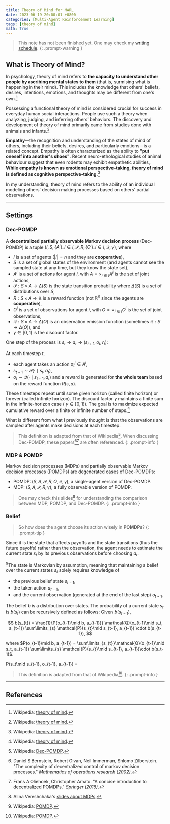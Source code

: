 ```yaml
---
title: Theory of Mind for MARL
date: 2023-06-19 20:00:01 +0800
categories: [Multi-Agent Reinforcement Learning]
tags: [theory of mind]
math: True
---
```


> This note has not been finished yet. One may check my [writing schedule](https://yuelin301.github.io/posts/Schedule/).
{: .prompt-warning }

## What is Theory of Mind?
In psychology, theory of mind refers to **the capacity to understand other people by ascribing mental states to them** (that is, surmising what is happening in their mind). This includes the knowledge that others' beliefs, desires, intentions, emotions, and thoughts may be different from one's own.[^wiki-tom]

Possessing a functional theory of mind is considered crucial for success in everyday human social interactions. People use such a theory when analyzing, judging, and inferring others' behaviors. The discovery and development of theory of mind primarily came from studies done with animals and infants.[^wiki-tom]

**Empathy**—the recognition and understanding of the states of mind of others, including their beliefs, desires, and particularly emotions—is a related concept. Empathy is often characterized as the ability to **"put oneself into another's shoes"**. Recent neuro-ethological studies of animal behaviour suggest that even rodents may exhibit empathetic abilities。 **While empathy is known as emotional perspective-taking, theory of mind is defined as cognitive perspective-taking.**[^wiki-tom]

In my understanding, theory of mind refers to the ability of an individual modeling others' decision making processes based on others' partial observations.


---


## Settings

### Dec-POMDP

A **decentralized partially observable Markov decision process** (Dec-POMDP) is a tuple $(I, S,\{A^i\}\_{i\in I}, \mathcal{P}, R, \{O^i\}\_{i\in I}, \mathcal{Q}, \gamma)$, where
- $I$ is a set of agents ($\vert I\vert=n$ and they are **cooperative**),
- $S$ is a set of global states of the environment (and agents cannot see the sampled state at any time, but they know the state set), 
- $A^i$ is a set of actions for agent $i$, with $A=\times_{i\in I} A^i$ is the set of joint actions,
- $\mathcal{P}:S\times A\to\Delta(S)$ is the state transition probability where $\Delta(S)$ is a set of distributions over $S$,
- $R:S\times A\to \mathbb{R}$ is a reward function (not $\mathbb{R}^n$ since the agents are **cooperative**),
- $O^i$ is a set of observations for agent $i$, with $O = \times_{i\in I} O^i$ is the set of joint observations,
- $\mathcal{Q}:S\times A\to\Delta(O)$ is an observation emission function (sometimes $\mathcal{Q}:S\to\Delta(O)$), and
- $\gamma\in[0,1]$ is the discount factor.

One step of the process is  $s_{t}\to a_{t}\to (s_{t+1}, o_{t}, r_{t})$:

At each timestep $t$,
- each agent takes an action $a_t^i\in A^i$,
- $s_{t+1}\sim \mathcal{P}(\cdot \mid s_t, a_t)$, 
- $o_t \sim \mathcal{Q}(\cdot \mid s_{t+1}, a_{t})$ and a reward is generated for **the whole team** based on the reward function $R(s,a)$.  

These timesteps repeat until some given horizon (called finite horizon) or forever (called infinite horizon). The discount factor $\gamma$ maintains a finite sum in the infinite-horizon case (
$\gamma \in [0,1)$). 
The goal is to maximize expected cumulative reward over a finite or infinite number of steps.[^wiki-tom]

What is different from what I previously thought is that the observations are sampled after agents make decisions at each timestep.

> This definition is adapted from that of Wikipedia[^wiki-Dec-POMDP]. When discussing Dec-POMDP, these papers[^Dec-POMDP-Bernstein][^Dec-POMDP-Oliehoek] are often referenced.
{: .prompt-info }

### MDP & POMDP

Markov decision processes (MDPs) and partially observable Markov decision processes (POMDPs) are degenerated cases of Dec-POMDPs:
- POMDP: $(S, A, \mathcal{P}, R, O, \mathcal{Q}, \gamma)$, a single-agent version of Dec-POMDP.
- MDP: $(S, A, \mathcal{P}, R, \gamma)$, a fully observable version of POMDP.

> One may check this slides[^mdps-slides] for understanding the comparison between MDP, POMDP, and Dec-POMDP. 
{: .prompt-info }


### Belief

> So how does the agent choose its action wisely in **POMDPs**?
{: .prompt-tip }

Since it is the state that affects payoffs and the state transitions (thus the future payoffs) rather than the observation, the agent needs to estimate the current state $s_t$ by its previous observations before choosing $a_t$.

[^wiki-POMDP]The state is Markovian by assumption, meaning that maintaining a belief over the current states $s_t$ solely requires knowledge of 
- the previous belief state $s_{t-1}$, 
- the taken action $a_{t-1}$, 
- and the current observation (generated at the end of the last step) $o_{t-1}$.

The belief $b$ is a distribution over states. The probability of a current state $s_t$ is $b(s_t)$ can be recursively defined as follows: Given $b(s_{t-1})$, 

$$
b(s_{t}) = \frac{1}{P(o_{t-1}\mid b, a_{t-1})}
\mathcal{Q}(o_{t-1}\mid s_t, a_{t-1}) 
\sum\limits_{s} 
\mathcal{P}(s_{t}\mid s_{t-1}, a_{t-1}) 
\cdot b(s_{t-1}),
$$

where $P(o_{t-1}\mid b, a_{t-1}) = \sum\limits_{s_{t}}\mathcal{Q}(o_{t-1}\mid s_t, a_{t-1}) \sum\limits_{s} \mathcal{P}(s_{t}\mid s_{t-1}, a_{t-1})\cdot b(s_t-1)$.

P(s_t\mid s_{t-1}, o_{t-1}, a_{t-1}) = 


> This definition is adapted from that of Wikipedia[^wiki-POMDP].
{: .prompt-info }

---

## References

[^wiki-tom]: Wikipedia: [theory of mind](https://en.wikipedia.org/wiki/Theory_of_mind).
[^Fuchs2019]: Andrew Fuchs, Michael Walton, Theresa Chadwick, Doug Lange. "Theory of mind for deep reinforcement learning in hanabi." *NeurIPS Workshop (2019)*.
[^wiki-Dec-POMDP]: Wikipedia: [Dec-POMDP](https://en.wikipedia.org/wiki/Decentralized_partially_observable_Markov_decision_process).
[^mdps-slides]: Alina Vereshchaka's [slides about MDPs](https://cse.buffalo.edu/~avereshc/rl_fall19/lecture_23_MDP_POMDP_DecPOMDP.pdf).
[^Dec-POMDP-Bernstein]: Daniel S Bernstein, Robert Givan, Neil Immerman, Shlomo Zilberstein. "The complexity of decentralized control of markov decision processes." *Mathematics of operations research (2002)*.
[^Dec-POMDP-Oliehoek]:Frans A Oliehoek, Christopher Amato. "A concise introduction to decentralized POMDPs." *Springer (2016)*.
[^wiki-POMDP]: Wikipedia: [POMDP](https://en.wikipedia.org/wiki/Partially_observable_Markov_decision_process).

